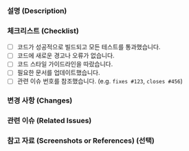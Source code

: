 ### 설명 (Description)

<!-- 이 PR이 어떤 변화를 도입하는지 명확하게 설명해주세요. -->
<!-- 어떤 문제를 해결하는지, 새로운 기능을 추가하는지 등 구체적으로 작성해주세요. -->

### 체크리스트 (Checklist)

- [ ] 코드가 성공적으로 빌드되고 모든 테스트를 통과했습니다.
- [ ] 코드에 새로운 경고나 오류가 없습니다.
- [ ] 코드 스타일 가이드라인을 따랐습니다.
- [ ] 필요한 문서를 업데이트했습니다.
- [ ] 관련 이슈 번호를 참조했습니다. (e.g. `fixes #123`, `closes #456`)

### 변경 사항 (Changes)

<!-- 주요 변경 사항을 나열하세요. -->
<!-- 예시: 새로운 함수 추가 -->
<!-- 예시: 버그 수정 -->
<!-- 예시: 성능 개선 -->

### 관련 이슈 (Related Issues)

<!-- 관련된 이슈 번호를 참조하세요. (e.g. `fixes #123`, `closes #456`) -->

### 참고 자료 (Screenshots or References) (선택)

<!-- 필요 시 스크린샷, 로그, 레퍼런스 링크 등을 첨부하세요. -->
